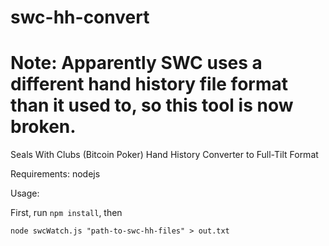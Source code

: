 swc-hh-convert
==============

# Note: Apparently SWC uses a different hand history file format than it used to, so this tool is now broken. 

Seals With Clubs (Bitcoin Poker) Hand History Converter to Full-Tilt Format


Requirements: nodejs


Usage:

First, run `npm install`, then

`node swcWatch.js "path-to-swc-hh-files" > out.txt`
